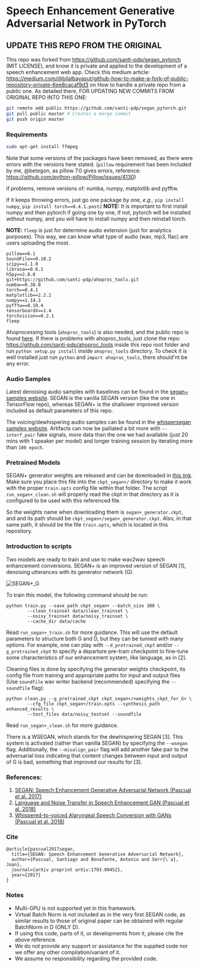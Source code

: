 # Speech Enhancement Generative Adversarial Network in PyTorch

## UPDATE THIS REPO FROM THE ORIGINAL
This repo was forked from https://github.com/santi-pdp/segan_pytorch (MIT LICENSE), and know it is private and applied to the development of a speech enhancement web app.
Check this medium article: https://medium.com/@bilalbayasut/github-how-to-make-a-fork-of-public-repository-private-6ee8cacaf9d3  on How to handle a private repo from a public one.
As detailed there, FOR UPDATING NEW COMMITS FROM ORIGINAL REPO INTO THIS ONE:

```bash
git remote add public https://github.com/santi-pdp/segan_pytorch.git
git pull public master # Creates a merge commit
git push origin master
```

### Requirements

```bash
sudo apt-get install ffmpeg
```


Note that some versions of the packages have been removed, as there were errors with the versions here stated. (`pillow` requirement has been included by me, @betegon, as pillow 7.0 gives errors, reference: https://github.com/python-pillow/Pillow/issues/4130)

if problems, remove versions of: numba, numpy, matplotlib and pyfftw.

If it keeps throwing errors, just go one package by one, _e.g.,_ `pip install numpy`, `pip install torch==0.4.1.post2` **NOTE:** It is important to first install numpy and then pytorch if going one by one, if not, pytorch will be installed without numpy, and you will have to install numpy and then reinstall torch.

**NOTE:** `fleep` is just for determine audio extension (just for analytics purposes). This way, we can know what type of audio (wav, mp3, flac) are users uploading the most.
```
pillow==6.1
SoundFile==0.10.2
scipy==1.1.0
librosa==0.6.1
h5py==2.8.0
git+https://github.com/santi-pdp/ahoproc_tools.git
numba==0.38.0
torch==0.4.1
matplotlib==2.2.2
numpy==1.14.3
pyfftw==0.10.4
tensorboardX==1.4
torchvision==0.2.1
fleep
```
Ahoprocessing tools (`ahoproc_tools`) is also needed, and the public repo is found [here](git@github.com:santi-pdp/ahoproc_tools.git). If there is problems with ahoproc_tools, just clone the repo: https://github.com/santi-pdp/ahoproc_tools inside this repo root folder and run `python setup.py install` inside `ahoproc_tools` directory. To check it is well installed just run `python` and `import ahoproc_tools`, there should'nt be any error.

### Audio Samples

Latest denoising audio samples with baselines can be found in the [segan+ samples website](http://veu.talp.cat/seganp/). SEGAN is the vanilla SEGAN version (like the one in TensorFlow repo), whereas SEGAN+ is the shallower improved version included as default parameters of this repo.

The voicing/dewhispering audio samples can be found in the [whispersegan samples website](http://veu.talp.cat/whispersegan). Artifacts can now be palliated a bit more with `--interf_pair` fake signals, more data than the one we had available (just 20 mins with 1 speaker per model) and longer training session by iterating more than `100 epoch`.

### Pretrained Models

SEGAN+ generator weights are released and can be downloaded in [this link](http://veu.talp.cat/seganp/release_weights/segan+_generator.ckpt). Make sure you place this file into the `ckpt_segan+/` directory to make it work with the proper `train.opts` config file within that folder. The script `run_segan+_clean.sh` will properly read the ckpt in that directory as it is configured to be used with this referenced file.

So the weights name when downloading them is  `segan+_generator.ckpt`, and and its path should be `ckpt_segan+/segan+_generator.ckpt`. Also, in  that same path, it should be the file `train.opts`, which is located in this repository.



### Introduction to scripts

Two models are ready to train and use to make wav2wav speech enhancement conversions. SEGAN+ is an
improved version of SEGAN [1], denoising utterances with its generator network (G).

![SEGAN+_G](assets/segan+.png)

To train this model, the following command should be run:

```
python train.py --save_path ckpt_segan+ --batch_size 300 \
		--clean_trainset data/clean_trainset \
		--noisy_trainset data/noisy_trainset \
		--cache_dir data/cache
```

Read `run_segan+_train.sh` for more guidance. This will use the default parameters to structure both G and D, but they can be tunned with many options. For example, one can play with `--d_pretrained_ckpt` and/or `--g_pretrained_ckpt` to specify a departure pre-train checkpoint to fine-tune some characteristics of our enhancement system, like language, as in [2].

Cleaning files is done by specifying the generator weights checkpoint, its config file from training and appropriate paths for input and output files (Use `soundfile` wav writer backend (recommended) specifying the `--soundfile` flag):

```
python clean.py --g_pretrained_ckpt ckpt_segan+/<weights_ckpt_for_G> \
		--cfg_file ckpt_segan+/train.opts --synthesis_path enhanced_results \
		--test_files data/noisy_testset --soundfile
```

Read `run_segan+_clean.sh` for more guidance.

There is a WSEGAN, which stands for the dewhispering SEGAN [3]. This system is activated (rather than vanilla SEGAN) by specifying the `--wsegan` flag. Additionally, the `--misalign_pair` flag will add another fake pair to the adversarial loss indicating that content changes between input and output of G is bad, something that improved our results for [3].

### References:

1. [SEGAN: Speech Enhancement Generative Adversarial Network (Pascual et al. 2017)](https://arxiv.org/abs/1703.09452)
2. [Language and Noise Transfer in Speech Enhancement GAN (Pascual et al. 2018)](https://arxiv.org/abs/1712.06340)
3. [Whispered-to-voiced Alaryngeal Speech Conversion with GANs (Pascual et al. 2018)](https://arxiv.org/abs/1808.10687)

### Cite

```
@article{pascual2017segan,
  title={SEGAN: Speech Enhancement Generative Adversarial Network},
  author={Pascual, Santiago and Bonafonte, Antonio and Serr{\`a}, Joan},
  journal={arXiv preprint arXiv:1703.09452},
  year={2017}
}
```

### Notes

* Multi-GPU is not supported yet in this framework.
* Virtual Batch Norm is not included as in the very first SEGAN code, as similar results to those of original paper can be obtained with regular BatchNorm in D (ONLY D).
* If using this code, parts of it, or developments from it, please cite the above reference.
* We do not provide any support or assistance for the supplied code nor we offer any other compilation/variant of it.
* We assume no responsibility regarding the provided code.
